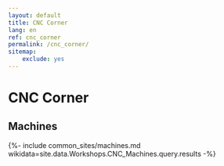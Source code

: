 ```yaml
---
layout: default
title: CNC Corner
lang: en
ref: cnc_corner
permalink: /cnc_corner/
sitemap:
    exclude: yes
---
```

# CNC Corner
## Machines

{%- include common_sites/machines.md wikidata=site.data.Workshops.CNC_Machines.query.results -%}
